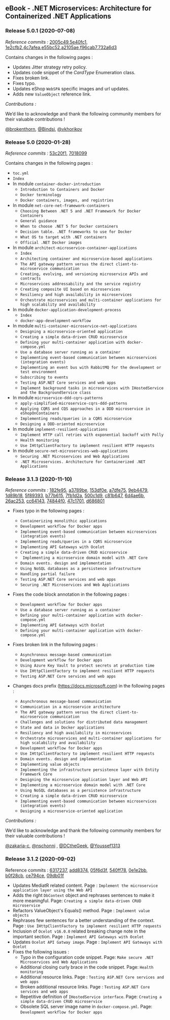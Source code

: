 ## eBook -  .NET Microservices: Architecture for Containerized .NET Applications

### Release 5.0.1 (2020-07-08)

*Reference commits :* [2005c49](https://github.com/dotnet/docs/commit/2005c4978f004e7c7859dbbe3b68928ae9381beb#diff-3cc024bf28c1dbd8422855aa7deb0a507276274b220f53c5eea0b5fa9607d626),[5e40fc1](https://github.com/dotnet/docs/commit/5e40fc18c26ab7e588069646823f7658838b42f1#diff-3cc024bf28c1dbd8422855aa7deb0a507276274b220f53c5eea0b5fa9607d626), [1e2cfb2](https://github.com/dotnet/docs/commit/1e2cfb2c221f0210be0800400d1444f8c84f6a23#diff-3cc024bf28c1dbd8422855aa7deb0a507276274b220f53c5eea0b5fa9607d626),[4c7afea](https://github.com/dotnet/docs/commit/4c7afea793eaa04a87a6590598596e36c341754f#diff-3cc024bf28c1dbd8422855aa7deb0a507276274b220f53c5eea0b5fa9607d626),[e55bc52](https://github.com/dotnet/docs/commit/e55bc52c052219977ffffd8246f848b13b0a304b#diff-3cc024bf28c1dbd8422855aa7deb0a507276274b220f53c5eea0b5fa9607d626),[a2105ae](https://github.com/dotnet/docs/commit/a2105ae181c63f047d5dae31f76f051d14e4c6f7#diff-3cc024bf28c1dbd8422855aa7deb0a507276274b220f53c5eea0b5fa9607d626),[f96cab7](https://github.com/dotnet/docs/commit/f96cab7385054fe9a3993da50056614a9e1dac2b#diff-3cc024bf28c1dbd8422855aa7deb0a507276274b220f53c5eea0b5fa9607d626),[732a6d3](https://github.com/dotnet/docs/commit/732a6d3f3259c9d3b6cb33178e3bece06e1e8b3e#diff-3cc024bf28c1dbd8422855aa7deb0a507276274b220f53c5eea0b5fa9607d626)

Contains changes in the following pages :

- Updates Jitter strategy retry policy.
- Updates code snippet of the *CardType* Enumeration class.
- Fixes broken link.
- Fixes typo.
- Updates eShop `WebSPA` specific images and url updates.
- Adds new `ValueObject` reference link.

*Contributions :*

We’d like to acknowledge and thank the following community members for their valuable contributions !

[@brokenthorn](https://github.com/brokenthorn), [@Bindsi](https://github.com/Bindsi), [@vkhorikov](https://github.com/vkhorikov)

### Release 5.0 (2020-01-28)

*Reference commits :* [53c20f1](https://github.com/dotnet/docs/pull/22349/commits/53c20f1af0c5f00ba48f8711097cdbed8296439b), [7018099](https://github.com/dotnet/docs/pull/22529/commits/701809972407f57f0039a2eff97d59a2bad0500e)

Contains changes in the following pages :

- `toc.yml`
- `Index`
- In module `container-docker-introduction`
    - `Introduction to Containers and Docker`
    - `Docker terminology`
    - `Docker containers, images, and registries`
- In module `net-core-net-framework-containers`
    - `Choosing Between .NET 5 and .NET Framework for Docker Containers`
    - `General guidance`
    - `When to choose .NET 5 for Docker containers`
    - `Decision table. .NET frameworks to use for Docker`
    - `What OS to target with .NET containers`
    - `Official .NET Docker images`
- In module `architect-microservice-container-applications`
    - `Index`
    - `Architecting container and microservice-based applications`
    - `The API gateway pattern versus the direct client-to-microservice communication`
    - `Creating, evolving, and versioning microservice APIs and contracts`
    - `Microservices addressability and the service registry`
    - `Creating composite UI based on microservices`
    - `Resiliency and high availability in microservices`
    - `Orchestrate microservices and multi-container applications for high scalability and availability`
- In module `docker-application-development-process`
    - `Index`
    - `docker-app-development-workflow`
- In module `multi-container-microservice-net-applications`
    - `Designing a microservice-oriented application`
    - `Creating a simple data-driven CRUD microservice`
    - `Defining your multi-container application with docker-compose.yml`
    - `Use a database server running as a container`
    - `Implementing event-based communication between microservices (integration events)`
    - `Implementing an event bus with RabbitMQ for the development or test environment`
    - `Subscribing to events`
    - `Testing ASP.NET Core services and web apps`
    - `Implement background tasks in microservices with IHostedService and the BackgroundService class`
- In module `microservice-ddd-cqrs-patterns`	
    - `apply-simplified-microservice-cqrs-ddd-patterns`
    - `Applying CQRS and CQS approaches in a DDD microservice in eShopOnContainers`
    - `Implementing reads/queries in a CQRS microservice`
    - `Designing a DDD-oriented microservice`
- In module `implement-resilient-applications`
    - `Implement HTTP call retries with exponential backoff with Polly`
    - `Health monitoring`
    - `Use IHttpClientFactory to implement resilient HTTP requests`
- In module `secure-net-microservices-web-applications`
    - `Securing .NET Microservices and Web Applications`
    - `.NET Microservices. Architecture for Containerized .NET Applications`	

### Release 3.1.3 (2020-11-10)

*Reference commits :* [182fe95](https://github.com/dotnet/docs/commit/182fe95571393d39e0ad212c1e46acfacd7db8db), [a3789be](https://github.com/dotnet/docs/commit/a3789bebfb63217822a6ad795b6cdd3bb2f7f16e), [153df0e](https://github.com/dotnet/docs/commit/153df0eaf4f6acd340e77818c6b617d9e554f004), [a7dfe75](https://github.com/dotnet/docs/commit/a7dfe75ff89818f789a975435ccc5f0070c9e802), [9eb4479](https://github.com/dotnet/docs/commit/9eb44793999083daad6984cb37600c48e441b33d), [1d89b18](https://github.com/dotnet/docs/commit/1d89b18e15c33be746ba917485c1f53f8cf43c5a), [5f89393](https://github.com/dotnet/docs/commit/5f89393b25287a945033197474ac0a9540013853), [b77b615](https://github.com/dotnet/docs/commit/b77b615d4b45334905c6e9dfa6b165abbcabc7d5), [7fb1d2a](https://github.com/dotnet/docs/commit/7fb1d2a37828076c628607c43a7cabb58de9c343), [500c1d9](https://github.com/dotnet/docs/commit/500c1d90ffa18783bb0ab9f0494922a36bdfc1b8), [c81b647](https://github.com/dotnet/docs/commit/c81b647359dc9dd42b6a1d71b0ccf1caf113bb77), [6d4ae6b](https://github.com/dotnet/docs/commit/6d4ae6bd7055b3fe2ba3fe975db922c42a0c0c93), [26ac253](https://github.com/dotnet/docs/commit/26ac25314bfa8e2dc478484d6fbe7d44034e3672), [cc64143](https://github.com/dotnet/docs/commit/cc64143cb9e691d7668621429a96a167cf022214), [74844f0](https://github.com/dotnet/docs/commit/74844f077d685edd64a62ff8b6046f0cdb0299be), [47c1701](https://github.com/dotnet/docs/commit/47c17014d387be519cb5ab261b5db479263b7c0a), [d686801](https://github.com/dotnet/docs/commit/d68680132dade062859e052c4841ac422139c82f)

- Fixes typo in the following pages : 
    - `Containerizing monolithic applications`
    - `Development workflow for Docker apps`
    - `Implementing event-based communication between microservices (integration events)`
    - `Implementing reads/queries in a CQRS microservice`
    - `Implementing API Gateways with Ocelot`
    - `Creating a simple data-driven CRUD microservice`
    - ` Implementing a microservice domain model with .NET Core`
    - `Domain events. design and implementation`
    - `Using NoSQL databases as a persistence infrastructure`
    - `Handling partial failure`
    - `Testing ASP.NET Core services and web apps`
    - `Securing .NET Microservices and Web Applications`


- Fixes the code block annotation in the following pages :
    - `Development workflow for Docker apps`
    - `Use a database server running as a container`
    - `Defining your multi-container application with docker-compose.yml`
    - `Implementing API Gateways with Ocelot`
    - `Defining your multi-container application with docker-compose.yml`

- Fixes broken link in the following pages :
    - `Asynchronous message-based communication`
    - `Development workflow for Docker apps`
    - `Using Azure Key Vault to protect secrets at production time`
    - `Use IHttpClientFactory to implement resilient HTTP requests`
    - `Testing ASP.NET Core services and web apps`

- Changes docs prefix (https://docs.microsoft.com) in the following pages :
    - `Asynchronous message-based communication`
    - `Communication in a microservice architecture`
    - `The API gateway pattern versus the direct client-to-microservice communication`
    - `Challenges and solutions for distributed data management`
    - `State and data in Docker applications`
    - `Resiliency and high availability in microservices`
    - `Orchestrate microservices and multi-container applications for high scalability and availability`    
    - `Development workflow for Docker apps`
    - `Use IHttpClientFactory to implement resilient HTTP requests`
    - `Domain events. design and implementation`
    - `Implementing value objects`
    - `Implementing the infrastructure persistence layer with Entity Framework Core`
    - `Designing the microservice application layer and Web API`
    - `Implementing a microservice domain model with .NET Core`
    - `Using NoSQL databases as a persistence infrastructure`
    - `Creating a simple data-driven CRUD microservice`
    - `Implementing event-based communication between microservices (integration events)`
    - `Designing a microservice-oriented application`
    
*Contributions :* 

We’d like to acknowledge and thank the following community members for their valuable contributions !

[@zakaria-c](https://github.com/zakaria-c), [@nschonni](https://github.com/nschonni) , [@DCtheGeek](https://github.com/DCtheGeek), [@Youssef1313](https://github.com/Youssef1313)

### Release 3.1.2 (2020-09-02)

Reference commits : [6317237](https://github.com/dotnet/docs/pull/19901/commits/63172377dfad02406ff73dd83bf4c709ee2985c6), [add8374](https://github.com/dotnet/docs/pull/20332/commits/add8374835f7dff4569ddd8301261b727e54b839), [05f6d3f](https://github.com/dotnet/docs/pull/20359/commits/05f6d3f4240684c53ae4ddabded2fae1c1aaed52), [540ff78](https://github.com/dotnet/docs/pull/19315/commits/540ff78fe7e94aad24eae90d2e14acf9176bb94a), [0e1e2bb](https://github.com/dotnet/docs/pull/20006/commits/0e1e2bb0f48b469deaba882fb695e9d86f812c8f), [b0f28cb](https://github.com/dotnet/docs/pull/20131/commits/b0f28cb9204ba982b1b022359946edc80b042daf), [ce794ce](https://github.com/dotnet/docs/pull/19980/commits/ce794ce5f18592a5f5a3e8b8f4d475b7c4fb6b7b), [09db01f](https://github.com/dotnet/docs/pull/20412/commits/09db01f7d02c52dbeac15aa4888a599d94d99dc7)

- Updates MediatR related content. Page : `Implement the microservice application layer using the Web API`
- Adds the right `DbContext` object and rephrases sentences to make it more meaningful. Page: `Creating a simple data-driven CRUD microservice`
- Refactors ValueObject's Equals() method. Page : `Implement value objects`
- Rephrases few sentences for a better understanding of the context. Page : `Use IHttpClientFactory to implement resilient HTTP requests`
- Inclusion of `Ocelot v16.0.0` related breaking change note in the important section. Page : `Implement API Gateways with Ocelot`
- Updates `Ocelot API Gatway image`. Page : `Implement API Gateways with Ocelot`
- Fixes the following issues :
    - Typo in the configuration code snippet. Page: `Make secure .NET Microservices and Web Applications`
    - Additional closing curly brace in the code snippet. Page: `Health monitoring`
    - Additional resource links. Page : `Testing ASP.NET Core services and web apps`
    - Broken additional resource links. Page : `Testing ASP.NET Core services and web apps`
    - Repetitive definition of `IHostedService interface`. Page: `Creating a simple data-driven CRUD microservice`
    - Obsolete SQL server image name in `docker-compose.yml`. Page: `Development workflow for Docker apps`

